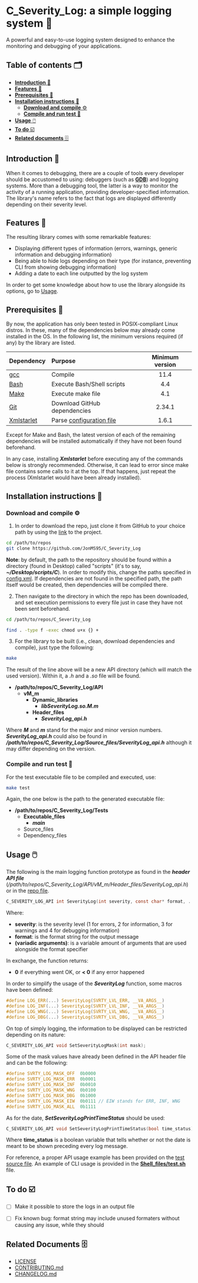 # C_Severity_Log: a simple logging system 📝
A powerful and easy-to-use logging system designed to enhance the monitoring and debugging of your applications.


## Table of contents 🗂️
* [**Introduction** 📑](#introduction)
* [**Features** 🌟](#features)
* [**Prerequisites** 🧱](#prerequisites)
* [**Installation instructions** 📓](#installation-instructions)
  * [**Download and compile** ⚙️](#download-and-compile)
  * [**Compile and run test** 🧪](#compile-and-run-test)
* [**Usage** 🖱️](#usage)
* [**To do** ☑️](#to-do)
* [**Related documents** 🗄️](#related-documents)


## Introduction <a id="introduction"></a> 📑
When it comes to debugging, there are a couple of tools every developer should be accustomed to using: debuggers (such as [**GDB**](https://www.sourceware.org/gdb/)) and logging systems.
More than a debugging tool, the latter is a way to monitor the activity of a running application, providing developer-specified information.
The library's name refers to the fact that logs are displayed differently depending on their severity level.


## Features <a id="features"></a> 🌟
The resulting library comes with some remarkable features:
* Displaying different types of information (errors, warnings, generic information and debugging information)
* Being able to hide logs depending on their type (for instance, preventing CLI from showing debugging information)
* Adding a date to each line outputted by the log system

In order to get some knowledge about how to use the library alongside its options, go to [Usage](#usage).


## Prerequisites <a id="prerequisites"></a> 🧱
By now, the application has only been tested in POSIX-compliant Linux distros. In these, many of the dependencies below may already come installed in the OS.
In the following list, the minimum versions required (if any) by the library are listed.

| Dependency                   | Purpose                                 | Minimum version |
| :--------------------------- | :-------------------------------------- |:-------------: |
| [gcc][gcc-link]              | Compile                                 |11.4            |
| [Bash][bash-link]            | Execute Bash/Shell scripts              |4.4             |
| [Make][make-link]            | Execute make file                       |4.1             |
| [Git][git-link]              | Download GitHub dependencies            |2.34.1          |
| [Xmlstarlet][xmlstarlet-link]| Parse [configuration file](config.xml)  |1.6.1           |

[gcc-link]:        https://gcc.gnu.org/
[bash-link]:       https://www.gnu.org/software/bash/
[make-link]:       https://www.gnu.org/software/make/
[git-link]:        https://git-scm.com/
[xmlstarlet-link]: https://xmlstar.sourceforge.net/

Except for Make and Bash, the latest version of each of the remaining dependencies will be installed automatically if they have not been found beforehand.

In any case, installing **_Xmlstarlet_** before executing any of the commands below is strongly recommended. Otherwise, it can lead to error since make file
contains some calls to it at the top. If that happens, just repeat the process (Xmlstarlet would have been already installed).

## Installation instructions <a id="installation-instructions"></a> 📓
### Download and compile <a id="download-and-compile"></a> ⚙️
1. In order to download the repo, just clone it from GitHub to your choice path by using the [link](https://github.com/JonMS95/C_Severity_Log) to the project.

```bash
cd /path/to/repos
git clone https://github.com/JonMS95/C_Severity_Log
```

**Note**: by default, the path to the repository should be found within a directory (found in Desktop) called "scripts" (it's to say, **_~/Desktop/scripts/C_**). In order to modify this, change the paths specified in [config.xml](config.xml). If dependencies are not found in the specified path, the path itself would be created, then dependencies will be compiled there. 

2. Then navigate to the directory in which the repo has been downloaded, and set execution permissions to every file just in case they have not been sent beforehand.

```bash
cd /path/to/repos/C_Severity_Log

find . -type f -exec chmod u+x {} +
```

3. For the library to be built (i.e., clean, download dependencies and compile), just type the following:

```bash
make
```

The result of the line above will be a new API directory (which will match the used version). Within it, a *.h* and a *.so* file will be found.
- **/path/to/repos/C_Severity_Log/API**
  - **vM_m**
    - **Dynamic_libraries**
      - **_libSeverityLog.so.M.m_**
    - **Header_files**
      - **_SeverityLog_api.h_**

Where **_M_** and **_m_** stand for the major and minor version numbers.
**_SeverityLog_api.h_** could also be found in **_/path/to/repos/C_Severity_Log/Source_files/SeverityLog_api.h_** although it may differ depending on the version.


### Compile and run test <a id="compile-and-run-test"></a> 🧪
For the test executable file to be compiled and executed, use:

```bash
make test
```

Again, the one below is the path to the generated executable file:
- **/path/to/repos/C_Severity_Log/Tests**
  - **Executable_files**
      - **_main_**
  - Source_files
  - Dependency_files


## Usage <a id="usage"></a> 🖱️
The following is the main logging function prototype as found in the **_header API file_** (_/path/to/repos/C_Severity_Log/API/vM_m/Header_files/SeverityLog_api.h_) or in the [repo file](https://github.com/JonMS95/C_Severity_Log/blob/main/Source_files/Severity_Log_api.h).

```c
C_SEVERITY_LOG_API int SeverityLog(int severity, const char* format, ...);
```

Where:
* **severity**: is the severity level (1 for errors, 2 for information, 3 for warnings and 4 for debugging information)
* **format**: is the format string for the output message
* **(variadic arguments)**: is a variable amount of arguments that are used alongside the format specifier

In exchange, the function returns:
* **0** if everything went OK, or **< 0** if any error happened

In order to simplify the usage of the **_SeverityLog_** function, some macros have been defined:

```c
#define LOG_ERR(...) SeverityLog(SVRTY_LVL_ERR, __VA_ARGS__)
#define LOG_INF(...) SeverityLog(SVRTY_LVL_INF, __VA_ARGS__)
#define LOG_WNG(...) SeverityLog(SVRTY_LVL_WNG, __VA_ARGS__)
#define LOG_DBG(...) SeverityLog(SVRTY_LVL_DBG, __VA_ARGS__)
```

On top of simply logging, the information to be displayed can be restricted depending on its nature:

```c
C_SEVERITY_LOG_API void SetSeverityLogMask(int mask);
```

Some of the mask values have already been defined in the API header file and can be the following:

```c
#define SVRTY_LOG_MASK_OFF  0b0000
#define SVRTY_LOG_MASK_ERR  0b0001
#define SVRTY_LOG_MASK_INF  0b0010
#define SVRTY_LOG_MASK_WNG  0b0100
#define SVRTY_LOG_MASK_DBG  0b1000
#define SVRTY_LOG_MASK_EIW  0b0111 // EIW stands for ERR, INF, WNG
#define SVRTY_LOG_MASK_ALL  0b1111
```

As for the date, **_SetSeverityLogPrintTimeStatus_** should be used:

```c
C_SEVERITY_LOG_API void SetSeverityLogPrintTimeStatus(bool time_status);
```

Where **time_status** is a boolean variable that tells whether or not the date is meant to be shown preceding every log message.

For reference, a proper API usage example has been provided on the [test source file](https://github.com/JonMS95/C_Severity_Log/blob/main/Tests/Source_files/main.c).
An example of CLI usage is provided in the [**Shell_files/test.sh**](https://github.com/JonMS95/C_Severity_Log/blob/main/Shell_files/test.sh) file.


## To do <a id="to-do"></a> ☑️
- [ ] Make it possible to store the logs in an output file
- [ ] Fix known bug: format string may include unused formaters without causing any issue, while they should


## Related Documents <a id="related-documents"></a> 🗄️
* [LICENSE](LICENSE)
* [CONTRIBUTING.md](Docs/CONTRIBUTING.md)
* [CHANGELOG.md](Docs/CHANGELOG.md)

